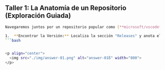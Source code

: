 ## Taller 1: La Anatomía de un Repositorio (Exploración Guiada)

```bash
Navegaremos juntos por un repositorio popular como [**microsoft/vscode**](https://github.com/microsoft/vscode) para aprender a "leer" cualquier proyecto.
```

```bash
1.  **Encontrar la Versión:** Localiza la sección "Releases" y anota el número de la última versión.
```bash


<p align="center">
  <img src="./img/answer-01.png" alt="answer-01ß" width="800">
</p>

